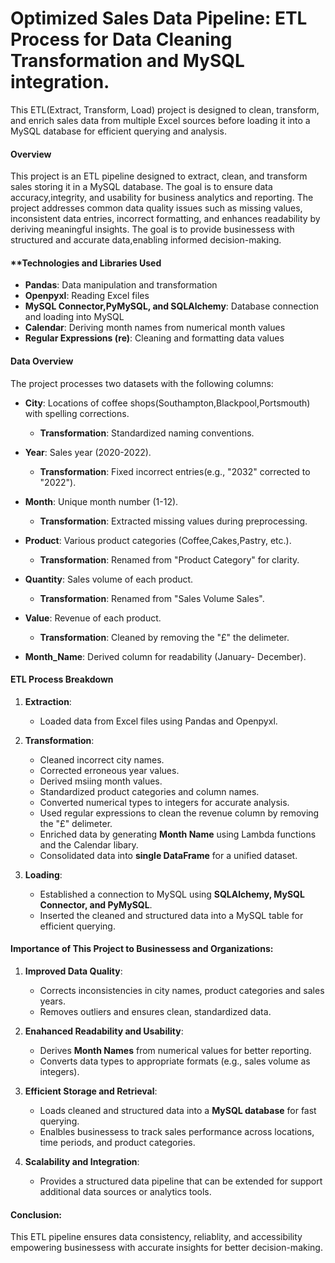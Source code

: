 # Optimized Sales Data Pipeline: ETL Process for Data Cleaning Transformation and MySQL integration.
This ETL(Extract, Transform, Load) project is designed to clean, transform, and enrich sales data from multiple Excel sources before loading it into a MySQL database for efficient querying and analysis.

#### **Overview**
This project is an ETL pipeline designed to extract, clean, and transform sales storing it in a MySQL database. The goal is to ensure data accuracy,integrity, and usability for business analytics and reporting. The project addresses common data quality issues such as missing values, inconsistent data entries, incorrect formatting, and enhances readability by deriving meaningful insights. The goal is to provide businessess with structured and accurate data,enabling informed decision-making.

#### **Technologies and Libraries Used
* **Pandas**: Data manipulation and transformation
* **Openpyxl**: Reading Excel files
* **MySQL Connector,PyMySQL, and SQLAlchemy**: Database connection and loading into MySQL
* **Calendar**: Deriving month names from numerical month values
* **Regular Expressions (re)**: Cleaning and formatting data values

#### Data Overview
The project processes two datasets with the following columns:

* **City**: Locations of coffee shops(Southampton,Blackpool,Portsmouth) with spelling corrections.
  * **Transformation**: Standardized naming conventions.

* **Year**: Sales year (2020-2022).
  * **Transformation**: Fixed incorrect entries(e.g., "2032" corrected to "2022").
 
* **Month**: Unique month number (1-12).
  * **Transformation**: Extracted missing values during preprocessing.

* **Product**: Various product categories (Coffee,Cakes,Pastry, etc.).
  * **Transformation**: Renamed from "Product Category" for clarity.
 
* **Quantity**: Sales volume of each product.
  * **Transformation**: Renamed from "Sales Volume Sales".
 
* **Value**: Revenue of each product.
  * **Transformation**: Cleaned by removing the "£" the delimeter.
 
* **Month_Name**: Derived column for readability (January- December).

 
 #### ETL Process Breakdown
  1. **Extraction**:
      * Loaded data from Excel files using Pandas and Openpyxl.

 2. **Transformation**:
      * Cleaned incorrect city names.
      * Corrected erroneous year values.
      * Derived msiing month values.
      * Standardized product categories and column names.
      * Converted numerical types to integers for accurate analysis.
      * Used regular expressions to clean the revenue column by removing the "£" delimeter.
      * Enriched data by generating **Month Name** using Lambda functions and the Calendar libary.
      * Consolidated data into **single DataFrame** for a unified dataset.

 3. **Loading**:
      * Established a connection to MySQL using **SQLAlchemy, MySQL Connector, and PyMySQL**.
      * Inserted the cleaned and structured data into a MySQL table for efficient querying.
   
#### **Importance of This Project to Businessess and Organizations**:

1. **Improved Data Quality**:
    * Corrects inconsistencies in city names, product categories and sales years.
    * Removes outliers and ensures clean, standardized data.
      
2. **Enahanced Readability and Usability**:
    * Derives **Month Names** from numerical values for better reporting.
    * Converts data types to appropriate formats (e.g., sales volume as integers).
      
3. **Efficient Storage and Retrieval**:
    * Loads cleaned and structured data into a **MySQL database** for fast querying.
    * Enalbles businessess to track sales performance across locations, time periods, and product categories.
      
4. **Scalability and Integration**:
    * Provides a structured data pipeline that can be extended for support additional data sources or analytics tools.

#### Conclusion:
This ETL pipeline ensures data consistency, reliablity, and accessibility empowering businessess with accurate insights for better decision-making.
